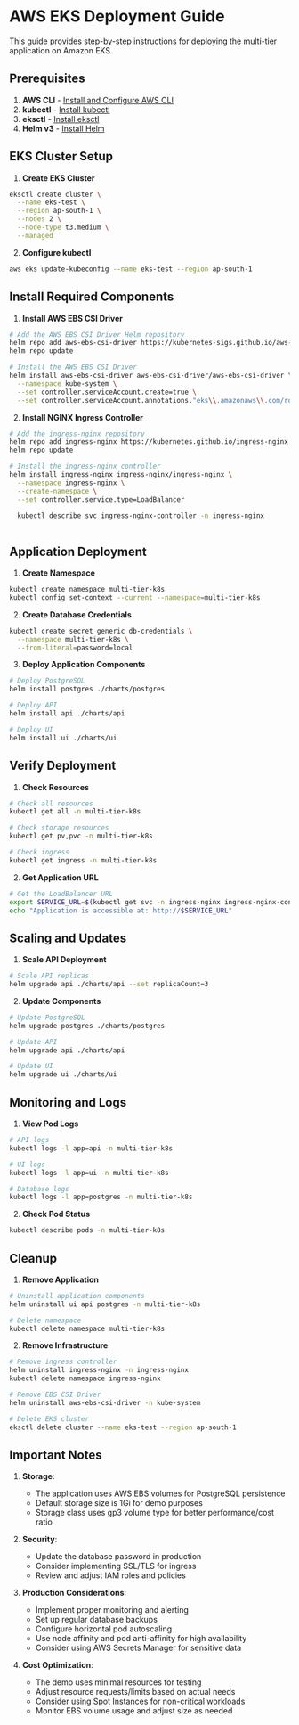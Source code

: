 # AWS EKS Deployment Guide

This guide provides step-by-step instructions for deploying the multi-tier application on Amazon EKS.

## Prerequisites

1. **AWS CLI** - [Install and Configure AWS CLI](https://aws.amazon.com/cli/)
2. **kubectl** - [Install kubectl](https://kubernetes.io/docs/tasks/tools/install-kubectl/)
3. **eksctl** - [Install eksctl](https://eksctl.io/installation/)
4. **Helm v3** - [Install Helm](https://helm.sh/docs/intro/install/)

## EKS Cluster Setup

1. **Create EKS Cluster**

```bash
eksctl create cluster \
  --name eks-test \
  --region ap-south-1 \
  --nodes 2 \
  --node-type t3.medium \
  --managed
```

2. **Configure kubectl**
```bash
aws eks update-kubeconfig --name eks-test --region ap-south-1
```

## Install Required Components

1. **Install AWS EBS CSI Driver**
```bash
# Add the AWS EBS CSI Driver Helm repository
helm repo add aws-ebs-csi-driver https://kubernetes-sigs.github.io/aws-ebs-csi-driver
helm repo update

# Install the AWS EBS CSI Driver
helm install aws-ebs-csi-driver aws-ebs-csi-driver/aws-ebs-csi-driver \
  --namespace kube-system \
  --set controller.serviceAccount.create=true \
  --set controller.serviceAccount.annotations."eks\\.amazonaws\\.com/role-arn"=arn:aws:iam::<accountid>:role/AmazonEKS_EBS_CSI_DriverRole
```

2. **Install NGINX Ingress Controller**
```bash
# Add the ingress-nginx repository
helm repo add ingress-nginx https://kubernetes.github.io/ingress-nginx
helm repo update

# Install the ingress-nginx controller
helm install ingress-nginx ingress-nginx/ingress-nginx \
  --namespace ingress-nginx \
  --create-namespace \
  --set controller.service.type=LoadBalancer

  kubectl describe svc ingress-nginx-controller -n ingress-nginx
  
```

## Application Deployment

1. **Create Namespace**
```bash
kubectl create namespace multi-tier-k8s
kubectl config set-context --current --namespace=multi-tier-k8s
```

2. **Create Database Credentials**
```bash
kubectl create secret generic db-credentials \
  --namespace multi-tier-k8s \
  --from-literal=password=local
```

3. **Deploy Application Components**
```bash
# Deploy PostgreSQL
helm install postgres ./charts/postgres

# Deploy API
helm install api ./charts/api

# Deploy UI
helm install ui ./charts/ui
```

## Verify Deployment

1. **Check Resources**
```bash
# Check all resources
kubectl get all -n multi-tier-k8s

# Check storage resources
kubectl get pv,pvc -n multi-tier-k8s

# Check ingress
kubectl get ingress -n multi-tier-k8s
```

2. **Get Application URL**
```bash
# Get the LoadBalancer URL
export SERVICE_URL=$(kubectl get svc -n ingress-nginx ingress-nginx-controller -o jsonpath='{.status.loadBalancer.ingress[0].hostname}')
echo "Application is accessible at: http://$SERVICE_URL"
```

## Scaling and Updates

1. **Scale API Deployment**
```bash
# Scale API replicas
helm upgrade api ./charts/api --set replicaCount=3
```

2. **Update Components**
```bash
# Update PostgreSQL
helm upgrade postgres ./charts/postgres

# Update API
helm upgrade api ./charts/api

# Update UI
helm upgrade ui ./charts/ui
```

## Monitoring and Logs

1. **View Pod Logs**
```bash
# API logs
kubectl logs -l app=api -n multi-tier-k8s

# UI logs
kubectl logs -l app=ui -n multi-tier-k8s

# Database logs
kubectl logs -l app=postgres -n multi-tier-k8s
```

2. **Check Pod Status**
```bash
kubectl describe pods -n multi-tier-k8s
```

## Cleanup

1. **Remove Application**
```bash
# Uninstall application components
helm uninstall ui api postgres -n multi-tier-k8s

# Delete namespace
kubectl delete namespace multi-tier-k8s
```

2. **Remove Infrastructure**
```bash
# Remove ingress controller
helm uninstall ingress-nginx -n ingress-nginx
kubectl delete namespace ingress-nginx

# Remove EBS CSI Driver
helm uninstall aws-ebs-csi-driver -n kube-system

# Delete EKS cluster
eksctl delete cluster --name eks-test --region ap-south-1
```

## Important Notes

1. **Storage**:
   - The application uses AWS EBS volumes for PostgreSQL persistence
   - Default storage size is 1Gi for demo purposes
   - Storage class uses gp3 volume type for better performance/cost ratio

2. **Security**:
   - Update the database password in production
   - Consider implementing SSL/TLS for ingress
   - Review and adjust IAM roles and policies

3. **Production Considerations**:
   - Implement proper monitoring and alerting
   - Set up regular database backups
   - Configure horizontal pod autoscaling
   - Use node affinity and pod anti-affinity for high availability
   - Consider using AWS Secrets Manager for sensitive data

4. **Cost Optimization**:
   - The demo uses minimal resources for testing
   - Adjust resource requests/limits based on actual needs
   - Consider using Spot Instances for non-critical workloads
   - Monitor EBS volume usage and adjust size as needed
